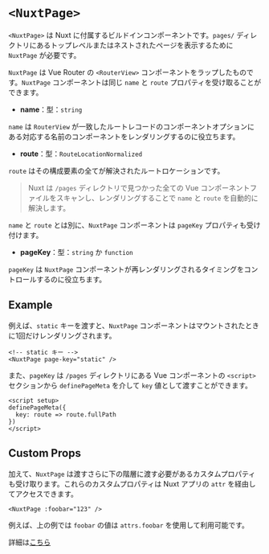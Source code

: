 # `<NuxtPage>`
`<NuxtPage>` は Nuxt に付属するビルドインコンポーネントです。`pages/` ディレクトリにあるトップレベルまたはネストされたページを表示するために　`NuxtPage` が必要です。

`NuxtPage` は Vue Router の `<RouterView>` コンポーネントをラップしたものです。`NuxtPage` コンポーネントは同じ `name` と `route` プロパティを受け取ることができます。

- **name**：型：`string`

`name` は `RouterView` が一致したルートレコードのコンポーネントオプションにある対応する名前のコンポーネントをレンダリングするのに役立ちます。

- **route**：型：`RouteLocationNormalized`

`route` はその構成要素の全てが解決されたルートロケーションです。
> Nuxt は `/pages` ディレクトリで見つかった全ての Vue コンポーネントファイルをスキャンし、レンダリングすることで `name` と `route` を自動的に解決します。

`name` と `route` とは別に、`NuxtPage` コンポーネントは `pageKey` プロパティも受け付けます。

- **pageKey**：型：`string` か `function`

`pageKey` は `NuxtPage` コンポーネントが再レンダリングされるタイミングをコントロールするのに役立ちます。

## Example
例えば、`static` キーを渡すと、`NuxtPage` コンポーネントはマウントされたときに1回だけレンダリングされます。

```Vue
<!-- static キー -->
<NuxtPage page-key="static" />
```

また、`pageKey` は `/pages` ディレクトリにある Vue コンポーネントの `<script>` セクションから `definePageMeta` を介して `key` 値として渡すことができます。

```Vue
<script setup>
definePageMeta({
  key: route => route.fullPath
})
</script>
```

## Custom Props
加えて、`NuxtPage` は渡すさらに下の階層に渡す必要があるカスタムプロパティも受け取ります。これらのカスタムプロパティは Nuxt アプリの `attr` を経由してアクセスできます。

```Vue
<NuxtPage :foobar="123" />
```

例えば、上の例では `foobar` の値は `attrs.foobar` を使用して利用可能です。

詳細は[こちら](https://nuxt.com/docs/guide/directory-structure/app)
